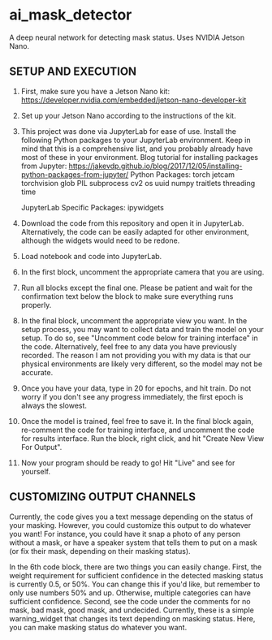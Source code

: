 # ai_mask_detector
A deep neural network for detecting mask status. Uses NVIDIA Jetson Nano.

## SETUP AND EXECUTION
1. First, make sure you have a Jetson Nano kit: https://developer.nvidia.com/embedded/jetson-nano-developer-kit

2. Set up your Jetson Nano according to the instructions of the kit.

3. This project was done via JupyterLab for ease of use. Install the following Python packages to your JupyterLab environment. Keep in mind that this is a comprehensive list, and you probably already have most of these in your environment. Blog tutorial for installing packages from Jupyter: https://jakevdp.github.io/blog/2017/12/05/installing-python-packages-from-jupyter/
	Python Packages:
		torch
		jetcam
		torchvision
		glob
		PIL
		subprocess
		cv2
		os
		uuid
		numpy
		traitlets
		threading
		time

	JupyterLab Specific Packages:
		ipywidgets

4. Download the code from this repository and open it in JupyterLab. Alternatively, the code can be easily adapted for other environment, although the widgets would need to be redone.

5. Load notebook and code into JupyterLab.

6. In the first block, uncomment the appropriate camera that you are using. 

7. Run all blocks except the final one. Please be patient and wait for the confirmation text below the block to make sure everything runs properly.

8. In the final block, uncomment the appropriate view you want. In the setup process, you may want to collect data and train the model on your setup. To do so, see "Uncomment code below for training interface" in the code. Alternatively, feel free to any data you have previously recorded. The reason I am not providing you with my data is that our physical environments are likely very different, so the model may not be accurate.

9. Once you have your data, type in 20 for epochs, and hit train. Do not worry if you don't see any progress immediately, the first epoch is always the slowest.

10. Once the model is trained, feel free to save it. In the final block again, re-comment the code for training interface, and uncomment the code for results interface. Run the block, right click, and hit "Create New View For Output".

11. Now your program should be ready to go! Hit "Live" and see for yourself.

## CUSTOMIZING OUTPUT CHANNELS
Currently, the code gives you a text message depending on the status of your masking. However, you could customize this output to do whatever you want! For instance, you could have it snap a photo of any person without a mask, or have a speaker system that tells them to put on a mask (or fix their mask, depending on their masking status).

In the 6th code block, there are two things you can easily change. First, the weight requirement for sufficient confidence in the detected masking status is currently 0.5, or 50%. You can change this if you'd like, but remember to only use numbers 50% and up. Otherwise, multiple categories can have sufficient confidence. Second, see the code under the comments for no mask, bad mask, good mask, and undecided. Currently, these is a simple warning_widget that changes its text depending on masking status. Here, you can make masking status do whatever you want.  

